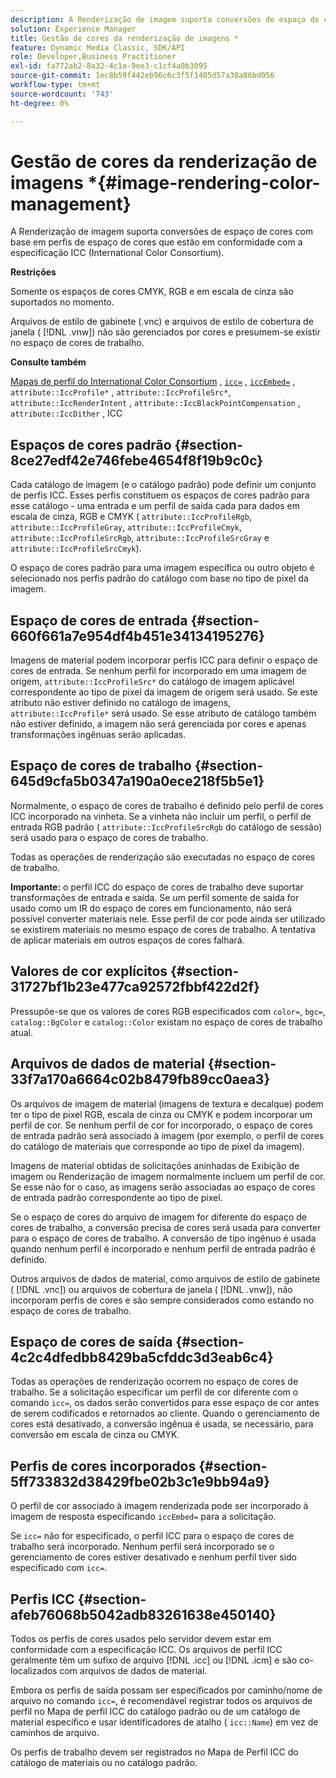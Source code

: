 ```yaml
---
description: A Renderização de imagem suporta conversões de espaço de cores com base em perfis de espaço de cores que estão em conformidade com a especificação ICC (International Color Consortium).
solution: Experience Manager
title: Gestão de cores da renderização de imagens *
feature: Dynamic Media Classic, SDK/API
role: Developer,Business Practitioner
exl-id: fa772ab2-8a32-4c1a-9ee3-c1cf4a0b3095
source-git-commit: 1ec8b59f442eb96c6c3f5f1405d57a38a86bd056
workflow-type: tm+mt
source-wordcount: '743'
ht-degree: 0%

---
```


# Gestão de cores da renderização de imagens *{#image-rendering-color-management}

A Renderização de imagem suporta conversões de espaço de cores com base em perfis de espaço de cores que estão em conformidade com a especificação ICC (International Color Consortium).

**Restrições**

Somente os espaços de cores CMYK, RGB e em escala de cinza são suportados no momento.

Arquivos de estilo de gabinete (.vnc) e arquivos de estilo de cobertura de janela ( [!DNL .vnw]) não são gerenciados por cores e presumem-se existir no espaço de cores de trabalho.

**Consulte também**

[Mapas de perfil do International Color Consortium](http://www.color.org/index.xalter) ,  [ `icc=`](../../../../../ir-api/http-protocol/image-rendering-api-ref/c-ir-http-protocol-ref/c-ir-http-protocol-command-reference/r-ir-icc.md#reference-86a2fff3cef24982ad2063d977a16e06) ,  [ `iccEmbed=`](../../../../../ir-api/http-protocol/image-rendering-api-ref/c-ir-http-protocol-ref/c-ir-http-protocol-command-reference/r-ir-iccembed.md#reference-47a433138c7c4b29b9b29871b2491a7f) ,  `attribute::IccProfile*` ,  `attribute::IccProfileSrc*`,  `attribute::IccRenderIntent` ,  `attribute::IccBlackPointCompensation` ,  `attribute::IccDither` , ICC

## Espaços de cores padrão {#section-8ce27edf42e746febe4654f8f19b9c0c}

Cada catálogo de imagem (e o catálogo padrão) pode definir um conjunto de perfis ICC. Esses perfis constituem os espaços de cores padrão para esse catálogo - uma entrada e um perfil de saída cada para dados em escala de cinza, RGB e CMYK ( `attribute::IccProfileRgb`, `attribute::IccProfileGray`, `attribute::IccProfileCmyk`, `attribute::IccProfileSrcRgb`, `attribute::IccProfileSrcGray` e `attribute::IccProfileSrcCmyk`).

O espaço de cores padrão para uma imagem específica ou outro objeto é selecionado nos perfis padrão do catálogo com base no tipo de pixel da imagem.

## Espaço de cores de entrada {#section-660f661a7e954df4b451e34134195276}

Imagens de material podem incorporar perfis ICC para definir o espaço de cores de entrada. Se nenhum perfil for incorporado em uma imagem de origem, `attribute::IccProfileSrc*` do catálogo de imagem aplicável correspondente ao tipo de pixel da imagem de origem será usado. Se este atributo não estiver definido no catálogo de imagens, `attribute::IccProfile*` será usado. Se esse atributo de catálogo também não estiver definido, a imagem não será gerenciada por cores e apenas transformações ingênuas serão aplicadas.

## Espaço de cores de trabalho {#section-645d9cfa5b0347a190a0ece218f5b5e1}

Normalmente, o espaço de cores de trabalho é definido pelo perfil de cores ICC incorporado na vinheta. Se a vinheta não incluir um perfil, o perfil de entrada RGB padrão ( `attribute::IccProfileSrcRgb` do catálogo de sessão) será usado para o espaço de cores de trabalho.

Todas as operações de renderização são executadas no espaço de cores de trabalho.

**Importante:** o perfil ICC do espaço de cores de trabalho deve suportar transformações de entrada e saída. Se um perfil somente de saída for usado como um IR do espaço de cores em funcionamento, não será possível converter materiais nele. Esse perfil de cor pode ainda ser utilizado se existirem materiais no mesmo espaço de cores de trabalho. A tentativa de aplicar materiais em outros espaços de cores falhará.

## Valores de cor explícitos {#section-31727bf1b23e477ca92572fbbf422d2f}

Pressupõe-se que os valores de cores RGB especificados com `color=`, `bgc=`, `catalog::BgColor` e `catalog::Color` existam no espaço de cores de trabalho atual.

## Arquivos de dados de material {#section-33f7a170a6664c02b8479fb89cc0aea3}

Os arquivos de imagem de material (imagens de textura e decalque) podem ter o tipo de pixel RGB, escala de cinza ou CMYK e podem incorporar um perfil de cor. Se nenhum perfil de cor for incorporado, o espaço de cores de entrada padrão será associado à imagem (por exemplo, o perfil de cores do catálogo de materiais que corresponde ao tipo de pixel da imagem).

Imagens de material obtidas de solicitações aninhadas de Exibição de imagem ou Renderização de imagem normalmente incluem um perfil de cor. Se esse não for o caso, as imagens serão associadas ao espaço de cores de entrada padrão correspondente ao tipo de pixel.

Se o espaço de cores do arquivo de imagem for diferente do espaço de cores de trabalho, a conversão precisa de cores será usada para converter para o espaço de cores de trabalho. A conversão de tipo ingênuo é usada quando nenhum perfil é incorporado e nenhum perfil de entrada padrão é definido.

Outros arquivos de dados de material, como arquivos de estilo de gabinete ( [!DNL .vnc]) ou arquivos de cobertura de janela ( [!DNL .vnw]), não incorporam perfis de cores e são sempre considerados como estando no espaço de cores de trabalho.

## Espaço de cores de saída {#section-4c2c4dfedbb8429ba5cfddc3d3eab6c4}

Todas as operações de renderização ocorrem no espaço de cores de trabalho. Se a solicitação especificar um perfil de cor diferente com o comando `icc=`, os dados serão convertidos para esse espaço de cor antes de serem codificados e retornados ao cliente. Quando o gerenciamento de cores está desativado, a conversão ingênua é usada, se necessário, para conversão em escala de cinza ou CMYK.

## Perfis de cores incorporados {#section-5ff733832d38429fbe02b3c1e9bb94a9}

O perfil de cor associado à imagem renderizada pode ser incorporado à imagem de resposta especificando `iccEmbed=` para a solicitação.

Se `icc=` não for especificado, o perfil ICC para o espaço de cores de trabalho será incorporado. Nenhum perfil será incorporado se o gerenciamento de cores estiver desativado e nenhum perfil tiver sido especificado com `icc=`.

## Perfis ICC {#section-afeb76068b5042adb83261638e450140}

Todos os perfis de cores usados pelo servidor devem estar em conformidade com a especificação ICC. Os arquivos de perfil ICC geralmente têm um sufixo de arquivo [!DNL .icc] ou [!DNL .icm] e são co-localizados com arquivos de dados de material.

Embora os perfis de saída possam ser especificados por caminho/nome de arquivo no comando `icc=`, é recomendável registrar todos os arquivos de perfil no Mapa de perfil ICC do catálogo padrão ou de um catálogo de material específico e usar identificadores de atalho ( `icc::Name`) em vez de caminhos de arquivo.

Os perfis de trabalho devem ser registrados no Mapa de Perfil ICC do catálogo de materiais ou no catálogo padrão.
